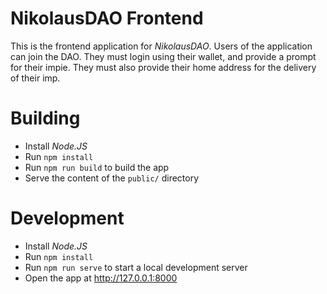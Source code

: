 # NikolausDAO Frontend

This is the frontend application for _NikolausDAO_. Users of the application can join the DAO. They must login using their wallet, and provide a prompt for their impie. They must also provide their home address for the delivery of their imp.

# Building

* Install _Node.JS_
* Run `npm install`
* Run `npm run build` to build the app
* Serve the content of the `public/` directory

# Development

* Install _Node.JS_
* Run `npm install`
* Run `npm run serve` to start a local development server
* Open the app at http://127.0.0.1:8000
